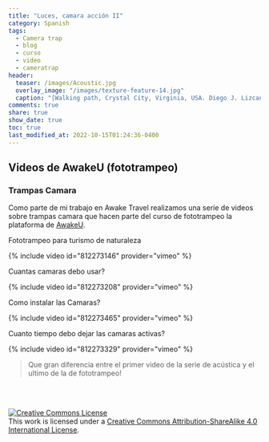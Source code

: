 ```yaml
---
title: "Luces, camara acción II"
category: Spanish
tags:   
  - Camera trap
  - blog
  - curso
  - video
  - cameratrap
header:
  teaser: /images/Acoustic.jpg
  overlay_image: "/images/texture-feature-14.jpg"
  caption: "[Walking path, Crystal City, Virginia, USA. Diego J. Lizcano](https://www.instagram.com/walking_tapir/)"
comments: true
share: true
show_date: true
toc: true
last_modified_at: 2022-10-15T01:24:36-0400
---
```


## Videos de AwakeU (fototrampeo)

### Trampas Camara 

Como parte de mi trabajo en Awake Travel realizamos una serie de videos sobre trampas camara que hacen parte del curso de fototrampeo la plataforma de [AwakeU](https://u.awake.travel/). 

Fototrampeo para turismo de naturaleza

{% include video id="812273146" provider="vimeo" %}

Cuantas camaras debo usar?

{% include video id="812273208" provider="vimeo" %}

Como instalar las Camaras?

{% include video id="812273465" provider="vimeo" %}

Cuanto tiempo debo dejar las camaras activas?

{% include video id="812273329" provider="vimeo" %}

> Que gran diferencia entre el primer video de la serie de acústica y el ultimo de la de fototrampeo!

<p>   <br>
<br>
</p>

<a rel="license" href="http://creativecommons.org/licenses/by-sa/4.0/"><img alt="Creative Commons License" style="border-width:0" src="http://i.creativecommons.org/l/by-sa/4.0/88x31.png" /></a><br />This work is licensed under a <a rel="license" href="http://creativecommons.org/licenses/by-sa/4.0/">Creative Commons Attribution-ShareAlike 4.0 International License</a>.





